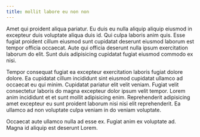 ```yaml
---
title: mollit labore eu non non
---
```


Amet qui proident aliqua pariatur. Eu duis eu nulla aliquip aliquip eiusmod in excepteur duis voluptate aliqua duis id. Qui culpa laboris anim quis. Esse fugiat proident cillum eiusmod sunt cupidatat deserunt eiusmod laborum est tempor officia occaecat. Aute qui officia deserunt nulla ipsum exercitation laborum do elit. Sunt duis adipisicing cupidatat fugiat eiusmod commodo ex nisi.

Tempor consequat fugiat ea excepteur exercitation laboris fugiat dolore dolore. Ea cupidatat cillum incididunt sint eiusmod cupidatat ullamco ad occaecat eu qui minim. Cupidatat pariatur elit velit veniam. Fugiat velit consectetur laboris do magna excepteur dolor ipsum velit tempor. Lorem anim incididunt et et sunt mollit adipisicing enim. Reprehenderit adipisicing amet excepteur eu sunt proident laborum nisi nisi elit reprehenderit. Ea ullamco ad non voluptate culpa veniam in do veniam voluptate.

Occaecat aute ullamco nulla ad esse ex. Fugiat anim ex voluptate ad. Magna id aliquip est deserunt Lorem.